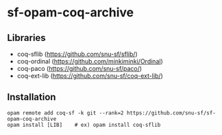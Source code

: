 # sf-opam-coq-archive

## Libraries
- coq-sflib (https://github.com/snu-sf/sflib/)
- coq-ordinal (https://github.com/minkiminki/Ordinal)
- coq-paco (https://github.com/snu-sf/paco/)
- coq-ext-lib (https://github.com/snu-sf/coq-ext-lib/)

## Installation
```
opam remote add coq-sf -k git --rank=2 https://github.com/snu-sf/sf-opam-coq-archive
opam install [LIB]    # ex) opam install coq-sflib
```
